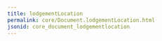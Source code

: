 ```yaml
---
title: lodgementLocation
permalink: core/Document.lodgementLocation.html
jsonid: core_document_lodgementlocation
---
```

